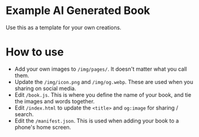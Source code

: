 # Example AI Generated Book

Use this as a template for your own creations.

# How to use

- Add your own images to `/img/pages/`. It doesn't matter what you call them.
- Update the `/img/icon.png` and `/img/og.webp`. These are used when you sharing on social media.
- Edit `/book.js`. This is where you define the name of your book, and tie the images and words together.
- Edit `/index.html` to update the `<title>` and `og:image` for sharing / search.
- Edit the `/manifest.json`. This is used when adding your book to a phone's home screen.
